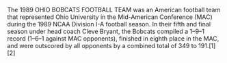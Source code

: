 The 1989 OHIO BOBCATS FOOTBALL TEAM was an American football team that represented Ohio University in the Mid-American Conference (MAC) during the 1989 NCAA Division I-A football season. In their fifth and final season under head coach Cleve Bryant, the Bobcats compiled a 1–9–1 record (1–6–1 against MAC opponents), finished in eighth place in the MAC, and were outscored by all opponents by a combined total of 349 to 191.[1][2]
